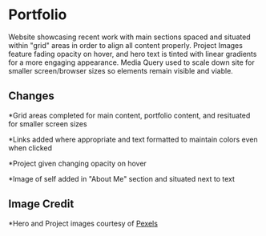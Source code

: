 # Portfolio

Website showcasing recent work with main sections spaced and situated within "grid" areas in order to align all content properly. Project Images feature fading opacity on hover, and hero text is tinted with linear gradients for a more engaging appearance. Media Query used to scale down site for smaller screen/browser sizes so elements remain visible and viable.

## Changes

*Grid areas completed for main content, portfolio content, and resituated for smaller screen sizes

*Links added where appropriate and text formatted to maintain colors even when clicked

*Project given changing opacity on hover

*Image of self added in "About Me" section and situated next to text

## Image Credit
*Hero and Project images courtesy of [Pexels](https://pexels.com/)
